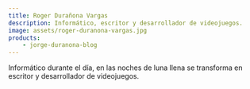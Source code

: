 ```yaml
---
title: Roger Durañona Vargas
description: Informático, escritor y desarrollador de videojuegos.
image: assets/roger-duranona-vargas.jpg
products:
    - jorge-duranona-blog
---
```

Informático durante el día, en las noches de luna llena se transforma en escritor y desarrollador de videojuegos.
